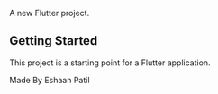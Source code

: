 
A new Flutter project.

## Getting Started

This project is a starting point for a Flutter application.

Made By Eshaan Patil
